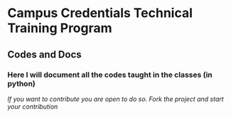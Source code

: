 # Campus Credentials Technical Training Program

## Codes and Docs

### Here I will document all the codes taught in the classes (in python)

_If you want to contribute you are open to do so._
_Fork the project and start your contribution_
